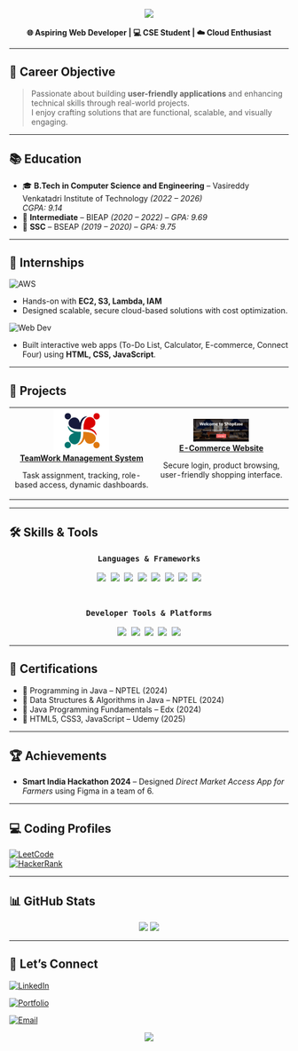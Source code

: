 <!-- Header Banner -->
<p align="center">
  <img src="https://capsule-render.vercel.app/api?type=waving&color=0:00c6ff,100:0072ff&height=200&section=header&text=Hi%20I'm%20Donthu%20Deepthi!&fontSize=35&fontColor=ffffff&animation=fadeIn&fontAlignY=35" />
</p>

<p align="center">
  <b>🌐 Aspiring Web Developer | 💻 CSE Student | ☁️ Cloud Enthusiast</b>
</p>

---

## 🎯 Career Objective  
> Passionate about building **user-friendly applications** and enhancing technical skills through real-world projects.  
> I enjoy crafting solutions that are functional, scalable, and visually engaging.

---

## 📚 Education  
- 🎓 **B.Tech in Computer Science and Engineering** – Vasireddy Venkatadri Institute of Technology *(2022 – 2026)*  
  *CGPA: 9.14*  
- 📘 **Intermediate** – BIEAP *(2020 – 2022)* – *GPA: 9.69*  
- 📗 **SSC** – BSEAP *(2019 – 2020)* – *GPA: 9.75*  

---

## 💼 Internships  
![AWS](https://img.shields.io/badge/AWS%20Cloud-FF9900?style=for-the-badge&logo=amazon-aws&logoColor=white)  
- Hands-on with **EC2, S3, Lambda, IAM**  
- Designed scalable, secure cloud-based solutions with cost optimization.

![Web Dev](https://img.shields.io/badge/Web%20Development-FF69B4?style=for-the-badge&logo=html5&logoColor=white)  
- Built interactive web apps (To-Do List, Calculator, E-commerce, Connect Four) using **HTML, CSS, JavaScript**.

---

## 🚀 Projects  

<table>
<tr>
<td align="center">
  <a href="https://team-work-mgmt-system.vercel.app/">
    <img src="Screenshot 2024-12-10 175401.png" width="100px"/>
    <br>
    <b>TeamWork Management System</b>
  </a>
  <p>Task assignment, tracking, role-based access, dynamic dashboards.</p>
</td>

<td align="center">
  <a href="https://e-commerce-seven-rose-21.vercel.app/">
    <img src="Screenshot 2025-08-08 134251.png" width="100px"/>
    <br>
    <b>E-Commerce Website</b>
  </a>
  <p>Secure login, product browsing, user-friendly shopping interface.</p>
</td>
</tr>
</table>

---

## 🛠️ Skills & Tools  

<p align="center">
  <!-- Languages & Frameworks -->
  <kbd>
    <b>Languages & Frameworks</b>
    <br><br>
    <img src="https://img.shields.io/badge/JavaScript-F7DF1E?style=for-the-badge&logo=javascript&logoColor=black" />
    <img src="https://img.shields.io/badge/HTML5-E34F26?style=for-the-badge&logo=html5&logoColor=white" />
    <img src="https://img.shields.io/badge/CSS3-1572B6?style=for-the-badge&logo=css3&logoColor=white" />
    <img src="https://img.shields.io/badge/Java-007396?style=for-the-badge&logo=java&logoColor=white" />
    <img src="https://img.shields.io/badge/Node.js-339933?style=for-the-badge&logo=nodedotjs&logoColor=white" />
    <img src="https://img.shields.io/badge/Express.js-000000?style=for-the-badge&logo=express&logoColor=white" />
    <img src="https://img.shields.io/badge/MongoDB-4EA94B?style=for-the-badge&logo=mongodb&logoColor=white" />
    <img src="https://img.shields.io/badge/SQL-4479A1?style=for-the-badge&logo=postgresql&logoColor=white" />
  </kbd>
</p>

<br>

<p align="center">
  <!-- Developer Tools -->
  <kbd>
    <b>Developer Tools & Platforms</b>
    <br><br>
    <img src="https://img.shields.io/badge/Git-F05032?style=for-the-badge&logo=git&logoColor=white" />
    <img src="https://img.shields.io/badge/GitHub-181717?style=for-the-badge&logo=github&logoColor=white" />
    <img src="https://img.shields.io/badge/VS%20Code-007ACC?style=for-the-badge&logo=visual-studio-code&logoColor=white" />
    <img src="https://img.shields.io/badge/Android%20Studio-3DDC84?style=for-the-badge&logo=android-studio&logoColor=white" />
    <img src="https://img.shields.io/badge/Postman-FF6C37?style=for-the-badge&logo=postman&logoColor=white" />
  </kbd>
</p>


---

## 📜 Certifications  
- 🏅 Programming in Java – NPTEL (2024)  
- 🏅 Data Structures & Algorithms in Java – NPTEL (2024)  
- 🏅 Java Programming Fundamentals – Edx (2024)  
- 🏅 HTML5, CSS3, JavaScript – Udemy (2025)  

---

## 🏆 Achievements  
- **Smart India Hackathon 2024** – Designed *Direct Market Access App for Farmers* using Figma in a team of 6.

---

## 💻 Coding Profiles  
[![LeetCode](https://img.shields.io/badge/LeetCode-FFA116?style=for-the-badge&logo=LeetCode&logoColor=black)](https://leetcode.com/u/Deepthi_Donthu/)  
[![HackerRank](https://img.shields.io/badge/HackerRank-2EC866?style=for-the-badge&logo=HackerRank&logoColor=white)](https://www.hackerrank.com/profile/deepthidonthu33)  

---

## 📊 GitHub Stats  

<p align="center">
  <img src="https://github-readme-stats.vercel.app/api?username=Donthu-Deepthi&show_icons=true&theme=tokyonight" height="165"/>
  <img src="https://github-readme-stats.vercel.app/api/top-langs/?username=Donthu-Deepthi&layout=compact&theme=tokyonight" height="165"/>
</p>

---

## 🤝 Let’s Connect  

[![LinkedIn](https://img.shields.io/badge/LinkedIn-Deepthi%20Donthu-blue?style=for-the-badge&logo=linkedin)](https://www.linkedin.com/in/deepthi-donthu-940986269/)  

[![Portfolio](https://img.shields.io/badge/Portfolio-Website-orange?style=for-the-badge&logo=google-chrome)](https://portfolio-deepthi-donthu.vercel.app/)  

[![Email](https://img.shields.io/badge/Email-deepthidonthu33%40gmail.com-red?style=for-the-badge&logo=gmail)](mailto:deepthidonthu33@gmail.com)  



<!-- Footer Banner -->
<p align="center">
  <img src="https://capsule-render.vercel.app/api?type=waving&color=0:0072ff,100:00c6ff&height=120&section=footer" />
</p>
